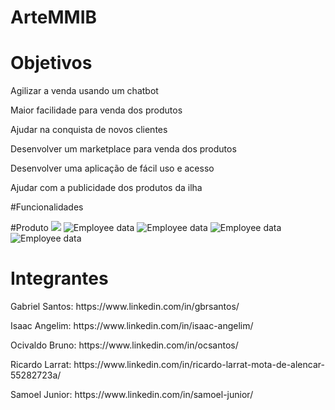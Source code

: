 # ArteMMIB

# Objetivos
<p> Agilizar a venda usando um chatbot </p>
<p> Maior facilidade para venda dos produtos </p>
<p> Ajudar na conquista de novos clientes </p>
<p> Desenvolver um marketplace para venda dos produtos </p>
<p> Desenvolver uma aplicação de fácil uso e acesso </p>
<p> Ajudar com a publicidade dos produtos da ilha </p>

#Funcionalidades

#Produto
<img src="/repository/IMAGE BOT/i1.png">
<img src="/repository/assets/employee.png" alt="Employee data" title="Employee Data title">
<img src="/repository/assets/employee.png" alt="Employee data" title="Employee Data title">
<img src="/repository/assets/employee.png" alt="Employee data" title="Employee Data title">
<img src="/repository/assets/employee.png" alt="Employee data" title="Employee Data title">

# Integrantes
<p> Gabriel Santos: https://www.linkedin.com/in/gbrsantos/ </p>
<p> Isaac Angelim: https://www.linkedin.com/in/isaac-angelim/ </p>
<p> Ocivaldo Bruno: https://www.linkedin.com/in/ocsantos/ </p>
<p> Ricardo Larrat: https://www.linkedin.com/in/ricardo-larrat-mota-de-alencar-55282723a/ </p>
<p> Samoel Junior: https://www.linkedin.com/in/samoel-junior/ </p>
